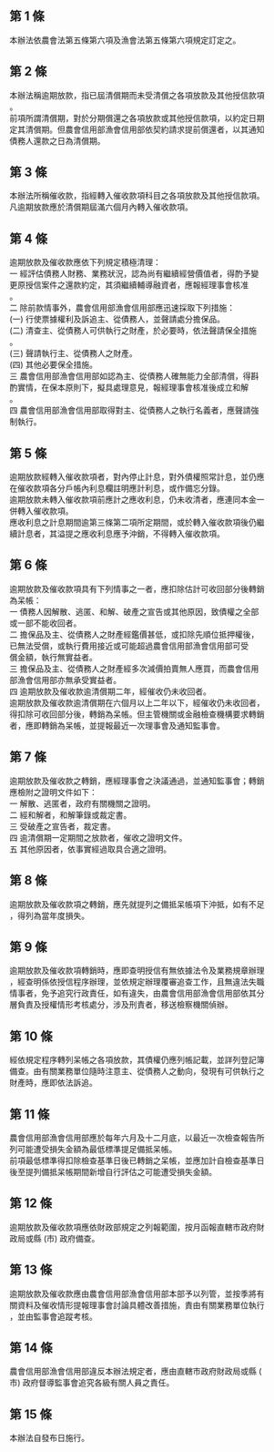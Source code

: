 第 1 條
-------
本辦法依農會法第五條第六項及漁會法第五條第六項規定訂定之。

第 2 條
-------
本辦法稱逾期放款，指已屆清償期而未受清償之各項放款及其他授信款項  
。  
前項所謂清償期，對於分期償還之各項放款或其他授信款項，以約定日期  
定其清償期。但農會信用部漁會信用部依契約請求提前償還者，以其通知  
債務人還款之日為清償期。

第 3 條
-------
本辦法所稱催收款，指經轉入催收款項科目之各項放款及其他授信款項。  
凡逾期放款應於清償期屆滿六個月內轉入催收款項。

第 4 條
-------
逾期放款及催收款應依下列規定積極清理：  
一  經評估債務人財務、業務狀況，認為尚有繼續經營價值者，得酌予變  
    更原授信案件之還款約定，其須繼續輔導融資者，應報經理事會核准  
    。  
二  除前款情事外，農會信用部漁會信用部應迅速採取下列措施：  
 (一) 行使票據權利及訴追主、從債務人，並聲請處分擔保品。  
 (二) 清查主、從債務人可供執行之財產，於必要時，依法聲請保全措施  
      。  
 (三) 聲請執行主、從債務人之財產。  
 (四) 其他必要保全措施。  
三  農會信用部漁會信用部如認為主、從債務人確無能力全部清償，得斟  
    酌實情，在保本原則下，擬具處理意見，報經理事會核准後成立和解  
    。  
四  農會信用部漁會信用部取得對主、從債務人之執行名義者，應聲請強  
    制執行。

第 5 條
-------
逾期放款經轉入催收款項者，對內停止計息，對外債權照常計息，並仍應  
在催收款項各分戶帳內利息欄註明應計利息，或作備忘分錄。  
逾期放款未轉入催收款項前應計之應收利息，仍未收清者，應連同本金一  
併轉入催收款項。  
應收利息之計息期間逾第三條第二項所定期間，或於轉入催收款項後仍繼  
續計息者，其溢提之應收利息應予沖銷，不得轉入催收款項。

第 6 條
-------
逾期放款及催收款項具有下列情事之一者，應扣除估計可收回部分後轉銷  
為呆帳：  
一  債務人因解散、逃匿、和解、破產之宣告或其他原因，致債權之全部  
    或一部不能收回者。  
二  擔保品及主、從債務人之財產經鑑價甚低，或扣除先順位抵押權後，  
    已無法受償，或執行費用接近或可能超過農會信用部漁會信用部可受  
    償金額，執行無實益者。  
三  擔保品及主、從債務人之財產經多次減價拍賣無人應買，而農會信用  
    部漁會信用部亦無承受實益者。  
四  逾期放款及催收款逾清償期二年，經催收仍未收回者。  
逾期放款及催收款逾清償期在六個月以上二年以下，經催收仍未收回者，  
得扣除可收回部分後，轉銷為呆帳。但主管機關或金融檢查機構要求轉銷  
者，應即轉銷為呆帳，並提報最近一次理事會及通知監事會。

第 7 條
-------
逾期放款及催收款之轉銷，應經理事會之決議通過，並通知監事會；轉銷  
應檢附之證明文件如下：  
一  解散、逃匿者，政府有關機關之證明。  
二  經和解者，和解筆錄或裁定書。  
三  受破產之宣告者，裁定書。  
四  逾清償期一定期間之放款者，催收之證明文件。  
五  其他原因者，依事實經過取具合適之證明。

第 8 條
-------
逾期放款及催收款項之轉銷，應先就提列之備抵呆帳項下沖抵，如有不足  
，得列為當年度損失。

第 9 條
-------
逾期放款及催收款項轉銷時，應即查明授信有無依據法令及業務規章辦理  
，經查明係依授信程序辦理，並依規定辦理覆審追查工作，且無違法失職  
情事者，免予追究行政責任，如有違失，由農會信用部漁會信用部依其分  
層負責及授權情形考核處分，涉及刑責者，移送檢察機關偵辦。

第 10 條
--------
經依規定程序轉列呆帳之各項放款，其債權仍應列帳記載，並詳列登記簿  
備查。由有關業務單位隨時注意主、從債務人之動向，發現有可供執行之  
財產時，應即依法訴追。

第 11 條
--------
農會信用部漁會信用部應於每年六月及十二月底，以最近一次檢查報告所  
列可能遭受損失金額為最低標準提足備抵呆帳。  
前項最低標準得扣除檢查基準日後已轉銷之呆帳，並應加計自檢查基準日  
後至提列備抵呆帳期間新增自行評估之可能遭受損失金額。

第 12 條
--------
逾期放款及催收款項應依財政部規定之列報範圍，按月函報直轄市政府財  
政局或縣 (市) 政府備查。

第 13 條
--------
逾期放款及催收款應由農會信用部漁會信用部本部予以列管，並按季將有  
關資料及催收情形提報理事會討論具體改善措施，責由有關業務單位執行  
，並由監事會追蹤考核。

第 14 條
--------
農會信用部漁會信用部違反本辦法規定者，應由直轄市政府財政局或縣 (  
市) 政府督導監事會追究各級有關人員之責任。

第 15 條
--------
本辦法自發布日施行。

